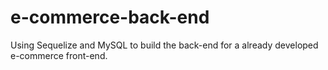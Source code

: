 # e-commerce-back-end
Using Sequelize and MySQL to build the back-end for a already developed e-commerce front-end.
